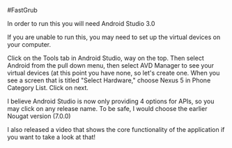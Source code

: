 #FastGrub

In order to run this you will need Android Studio 3.0

If you are unable to run this, you may need to set up the virtual devices on your computer.

Click on the Tools tab in Android Studio, way on the top. Then select Android from the pull down menu, then select AVD Manager to see your virtual devices (at this point you have none, so let's create one. When you see a screen that is titled "Select Hardware," choose Nexus 5 in Phone Category List. Click on next.

I believe Android Studio is now only providing 4 options for APIs, so you may click on any release name. To be safe, I would choose the earlier Nougat version (7.0.0)

I also released a video that shows the core functionality of the application if you want to take a look at that!